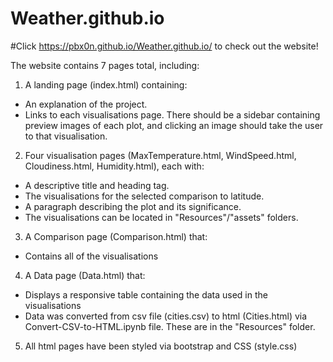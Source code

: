# Weather.github.io

#Click https://pbx0n.github.io/Weather.github.io/ to check out the website!

The website contains 7 pages total, including:

1. A landing page (index.html) containing:
  - An explanation of the project.
  - Links to each visualisations page. There should be a sidebar containing preview images of each plot, and clicking an image should take the user to that visualisation.
  
2. Four visualisation pages (MaxTemperature.html, WindSpeed.html, Cloudiness.html, Humidity.html), each with:
  - A descriptive title and heading tag.
  - The visualisations for the selected comparison to latitude.
  - A paragraph describing the plot and its significance.
  - The visualisations can be located in "Resources"/"assets" folders.
  
3. A Comparison page (Comparison.html) that:
  - Contains all of the visualisations
 
4. A Data page (Data.html) that:
  - Displays a responsive table containing the data used in the visualisations
  - Data was converted from csv file (cities.csv) to html (Cities.html) via Convert-CSV-to-HTML.ipynb file. These are in the "Resources" folder.
 
5. All html pages have been styled via bootstrap and CSS (style.css) 

